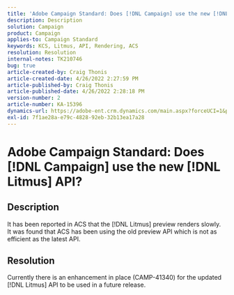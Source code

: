 ```yaml
---
title: 'Adobe Campaign Standard: Does [!DNL Campaign] use the new [!DNL Litmus] API?'
description: Description
solution: Campaign
product: Campaign
applies-to: Campaign Standard
keywords: KCS, Litmus, API, Rendering, ACS
resolution: Resolution
internal-notes: TK210746
bug: true
article-created-by: Craig Thonis
article-created-date: 4/26/2022 2:27:59 PM
article-published-by: Craig Thonis
article-published-date: 4/26/2022 2:28:18 PM
version-number: 2
article-number: KA-15396
dynamics-url: https://adobe-ent.crm.dynamics.com/main.aspx?forceUCI=1&pagetype=entityrecord&etn=knowledgearticle&id=92f6510f-6dc5-ec11-a7b6-0022480a138b
exl-id: 7f1ae28a-e79c-4828-92eb-32b13ea17a28
---
```

# Adobe Campaign Standard: Does [!DNL Campaign] use the new [!DNL Litmus] API?

## Description


It has been reported in ACS that the [!DNL Litmus] preview renders slowly.  It was found that ACS has been using the old preview API which is not as efficient as the latest API.


## Resolution


Currently there is an enhancement in place (CAMP-41340) for the updated [!DNL Litmus] API to be used in a future release.
